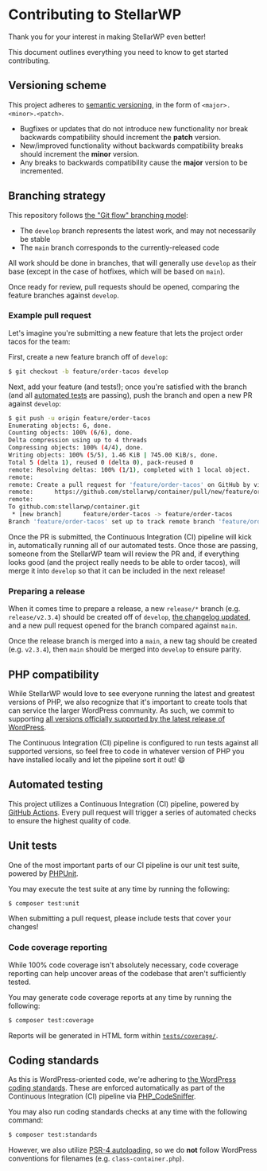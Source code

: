 # Contributing to StellarWP

Thank you for your interest in making StellarWP even better!

This document outlines everything you need to know to get started contributing.

## Versioning scheme

This project adheres to [semantic versioning](https://semver.org/spec/v2.0.0.html), in the form of `<major>.<minor>.<patch>`.

* Bugfixes or updates that do not introduce new functionality nor break backwards compatibility should increment the **patch** version.
* New/improved functionality without backwards compatibility breaks should increment the **minor** version.
* Any breaks to backwards compatibility cause the **major** version to be incremented.

## Branching strategy

This repository follows [the "Git flow" branching model](https://www.atlassian.com/git/tutorials/comparing-workflows/gitflow-workflow):

-   The `develop` branch represents the latest work, and may not necessarily be stable
-   The `main` branch corresponds to the currently-released code

All work should be done in branches, that will generally use `develop` as their base (except in the case of hotfixes, which will be based on `main`).

Once ready for review, pull requests should be opened, comparing the feature branches against `develop`.

### Example pull request

Let's imagine you're submitting a new feature that lets the project order tacos for the team:

First, create a new feature branch off of `develop`:

```sh
$ git checkout -b feature/order-tacos develop
```

Next, add your feature (and tests!); once you're satisfied with the branch (and all [automated tests](#automated-testing) are passing), push the branch and open a new PR against `develop`:

```sh
$ git push -u origin feature/order-tacos
Enumerating objects: 6, done.
Counting objects: 100% (6/6), done.
Delta compression using up to 4 threads
Compressing objects: 100% (4/4), done.
Writing objects: 100% (5/5), 1.46 KiB | 745.00 KiB/s, done.
Total 5 (delta 1), reused 0 (delta 0), pack-reused 0
remote: Resolving deltas: 100% (1/1), completed with 1 local object.
remote:
remote: Create a pull request for 'feature/order-tacos' on GitHub by visiting:
remote:      https://github.com/stellarwp/container/pull/new/feature/order-tacos
remote:
To github.com:stellarwp/container.git
 * [new branch]      feature/order-tacos -> feature/order-tacos
Branch 'feature/order-tacos' set up to track remote branch 'feature/order-tacos' from 'origin'.
```

Once the PR is submitted, the Continuous Integration (CI) pipeline will kick in, automatically running all of our automated tests. Once those are passing, someone from the StellarWP team will review the PR and, if everything looks good (and the project really needs to be able to order tacos), will merge it into `develop` so that it can be included in the next release!

### Preparing a release

When it comes time to prepare a release, a new `release/*` branch (e.g. `release/v2.3.4`) should be created off of `develop`, [the changelog updated](../CHANGELOG.md), and a new pull request opened for the branch compared against `main`.

Once the release branch is merged into a `main`, a new tag should be created (e.g. `v2.3.4`), then `main` should be merged into `develop` to ensure parity.

## PHP compatibility

While StellarWP would love to see everyone running the latest and greatest versions of PHP, we also recognize that it's important to create tools that can service the larger WordPress community. As such, we commit to supporting [all versions officially supported by the latest release of WordPress](https://wordpress.org/about/requirements/).

The Continuous Integration (CI) pipeline is configured to run tests against all supported versions, so feel free to code in whatever version of PHP you have installed locally and let the pipeline sort it out! 😄

## Automated testing

This project utilizes a Continuous Integration (CI) pipeline, powered by [GitHub Actions](https://github.com/features/actions). Every pull request will trigger a series of automated checks to ensure the highest quality of code.

## Unit tests

One of the most important parts of our CI pipeline is our unit test suite, powered by [PHPUnit](https://phpunit.de).

You may execute the test suite at any time by running the following:

```sh
$ composer test:unit
```

When submitting a pull request, please include tests that cover your changes!

### Code coverage reporting

While 100% code coverage isn't absolutely necessary, code coverage reporting can help uncover areas of the codebase that aren't sufficiently tested.

You may generate code coverage reports at any time by running the following:

```sh
$ composer test:coverage
```

Reports will be generated in HTML form within [`tests/coverage/`](../tests/coverage).

## Coding standards

As this is WordPress-oriented code, we're adhering to [the WordPress coding standards](https://developer.wordpress.org/coding-standards/wordpress-coding-standards/). These are enforced automatically as part of the Continuous Integration (CI) pipeline via [PHP_CodeSniffer](https://github.com/squizlabs/PHP_CodeSniffer).

You may also run coding standards checks at any time with the following command:

```sh
$ composer test:standards
```

However, we also utilize [PSR-4 autoloading](https://www.php-fig.org/psr/psr-4/), so we do **not** follow WordPress conventions for filenames (e.g. `class-container.php`).
